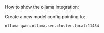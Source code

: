 How to show the ollama integration:

Create a new model config pointing to:

```bash
ollama-qwen.ollama.svc.cluster.local:11434
```